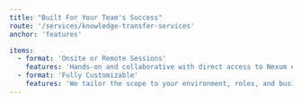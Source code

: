 ```yaml
---
title: "Built For Your Team's Success"
route: '/services/knowledge-transfer-services'
anchor: 'features'

items:
  - format: 'Onsite or Remote Sessions'
    features: 'Hands-on and collaborative with direct access to Nexum engineers'
  - format: 'Fully Customizable'
    features: 'We tailor the scope to your environment, roles, and business objectives'
---
```

